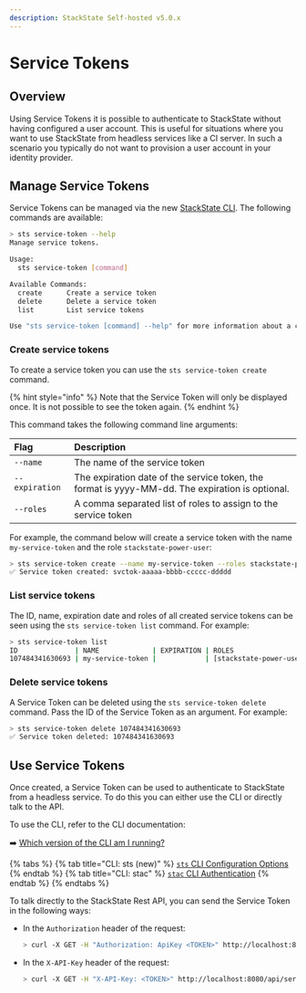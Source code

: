```yaml
---
description: StackState Self-hosted v5.0.x
---
```


# Service Tokens

## Overview

Using Service Tokens it is possible to authenticate to StackState without having configured a user account. This is useful for situations where you want to use StackState from headless services like a CI server. In such a scenario you typically do not want to provision a user account in your identity provider.

## Manage Service Tokens

Service Tokens can be managed via the new [StackState CLI](../../../setup/cli/cli-sts.md). The following commands are available:

```bash
> sts service-token --help
Manage service tokens.

Usage:
  sts service-token [command]

Available Commands:
  create      Create a service token
  delete      Delete a service token
  list        List service tokens

Use "sts service-token [command] --help" for more information about a command.
```

### Create service tokens

To create a service token you can use the `sts service-token create` command. 

{% hint style="info" %}
Note that the Service Token will only be displayed once. It is not possible to see the token again.
{% endhint %}

This command takes the following command line arguments:

| Flag | Description |
| :--- |:--- |
| `--name` | The name of the service token |
| `--expiration` | The expiration date of the service token, the format is yyyy-MM-dd. The expiration is optional. |
| `--roles` | A comma separated list of roles to assign to the service token |

For example, the command below will create a service token with the name `my-service-token` and the role `stackstate-power-user`:

```bash
> sts service-token create --name my-service-token --roles stackstate-power-user
✅ Service token created: svctok-aaaaa-bbbb-ccccc-ddddd
```

### List service tokens

The ID, name, expiration date and roles of all created service tokens can be seen using the `sts service-token list` command. For example:

```bash
> sts service-token list
ID              | NAME             | EXPIRATION | ROLES
107484341630693 | my-service-token |            | [stackstate-power-user]
```

### Delete service tokens

A Service Token can be deleted using the `sts service-token delete` command. Pass the ID of the Service Token as an argument. For example:

```bash
> sts service-token delete 107484341630693
✅ Service token deleted: 107484341630693
```

## Use Service Tokens

Once created, a Service Token can be used to authenticate to StackState from a headless service. To do this you can either use the CLI or directly talk to the API.

To use the CLI, refer to the CLI documentation:

➡️ [Which version of the CLI am I running?](/setup/cli/cli-comparison.md#which-version-of-the-cli-am-i-running)

{% tabs %}
{% tab title="CLI: sts (new)" %}
[`sts` CLI Configuration Options](../../../setup/cli/cli-sts.md#configuration-options) 
{% endtab %}
{% tab title="CLI: stac" %}
[`stac` CLI Authentication](../../../setup/cli/cli-sts.md#authentication)
{% endtab %}
{% endtabs %}

To talk directly to the StackState Rest API, you can send the Service Token in the following ways:

* In the `Authorization` header of the request:
    ```bash
    > curl -X GET -H "Authorization: ApiKey <TOKEN>" http://localhost:8080/api/server/status
    ```
 
* In the `X-API-Key` header of the request:
    ```bash
    > curl -X GET -H "X-API-Key: <TOKEN>" http://localhost:8080/api/server/status
    ```

